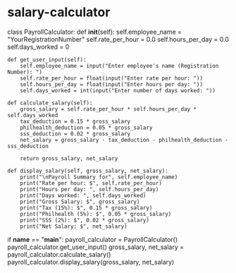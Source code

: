 # salary-calculator

class PayrollCalculator:
    def __init__(self):
        self.employee_name = "YourRegistrationNumber"
        self.rate_per_hour = 0.0
        self.hours_per_day = 0.0
        self.days_worked = 0

    def get_user_input(self):
        self.employee_name = input("Enter employee's name (Registration Number): ")
        self.rate_per_hour = float(input("Enter rate per hour: "))
        self.hours_per_day = float(input("Enter hours per day: "))
        self.days_worked = int(input("Enter number of days worked: "))

    def calculate_salary(self):
        gross_salary = self.rate_per_hour * self.hours_per_day * self.days_worked
        tax_deduction = 0.15 * gross_salary
        philhealth_deduction = 0.05 * gross_salary
        sss_deduction = 0.02 * gross_salary
        net_salary = gross_salary - tax_deduction - philhealth_deduction - sss_deduction

        return gross_salary, net_salary

    def display_salary(self, gross_salary, net_salary):
        print("\nPayroll Summary for", self.employee_name)
        print("Rate per hour: $", self.rate_per_hour)
        print("Hours per day: ", self.hours_per_day)
        print("Days worked: ", self.days_worked)
        print("Gross Salary: $", gross_salary)
        print("Tax (15%): $", 0.15 * gross_salary)
        print("Philhealth (5%): $", 0.05 * gross_salary)
        print("SSS (2%): $", 0.02 * gross_salary)
        print("Net Salary: $", net_salary)

if __name__ == "__main__":
    payroll_calculator = PayrollCalculator()
    payroll_calculator.get_user_input()
    gross_salary, net_salary = payroll_calculator.calculate_salary()
    payroll_calculator.display_salary(gross_salary, net_salary)
